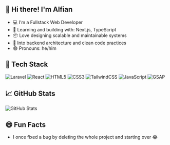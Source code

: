 ## 👋 Hi there! I'm Alfian
- 💻 I’m a Fullstack Web Developer  
- 🌱 Learning and building with: Next.js, TypeScript  
- 📦 Love designing scalable and maintainable systems  
- 🧠 Into backend architecture and clean code practices  
- 😄 Pronouns: he/him


## 🚀 Tech Stack
![Laravel](https://img.shields.io/badge/Laravel-FF2D20?style=flat-square&logo=laravel&logoColor=white)
![React](https://img.shields.io/badge/React-20232A?style=flat&logo=react&logoColor=61DAFB)
![HTML5](https://img.shields.io/badge/HTML5-E34F26?style=flat&logo=html5&logoColor=white)
![CSS3](https://img.shields.io/badge/CSS3-1572B6?style=flat&logo=css3&logoColor=white)
![TailwindCSS](https://img.shields.io/badge/TailwindCSS-06B6D4?style=flat&logo=tailwindcss&logoColor=white)
![JavaScript](https://img.shields.io/badge/JavaScript-F7DF1E?style=flat&logo=javascript&logoColor=black)
![GSAP](https://img.shields.io/badge/GSAP-88CE02?style=flat&logo=greensock&logoColor=black)


## 📈 GitHub Stats

![GitHub Stats](https://github-readme-stats.vercel.app/api?username=alfnmldr&show_icons=true&theme=dark)

## 😄 Fun Facts
- I once fixed a bug by deleting the whole project and starting over 😂

